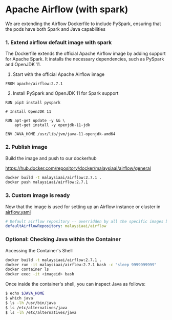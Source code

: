 # Apache Airflow (with spark)

We are extending the Airflow Dockerfile to include PySpark, ensuring that the pods have both Spark and Java capabilities

### 1. Extend airflow default image with spark

The Dockerfile extends the official Apache Airflow image by adding support for Apache Spark. It installs the necessary dependencies, such as PySpark and OpenJDK 11.

1. Start with the official Apache Airflow image
   
```
FROM apache/airflow:2.7.1
```

2. Install PySpark and OpenJDK 11 for Spark support
   
```
RUN pip3 install pyspark

# Install OpenJDK 11

RUN apt-get update -y && \
    apt-get install -y openjdk-11-jdk

ENV JAVA_HOME /usr/lib/jvm/java-11-openjdk-amd64
```

### 2. Publish image

Build the image and push to our dockerhub

https://hub.docker.com/repository/docker/malaysiaai/airflow/general

```bash
docker build -t malaysiaai/airflow:2.7.1 .
docker push malaysiaai/airflow:2.7.1
```

### 3. Custom image is ready

Now that the image is used for setting up an Airflow instance or cluster in [airflow.yaml](https://github.com/malaysia-ai/infra/blob/main/airflow/airflow.yaml#L68)

```yaml
# Default airflow repository -- overridden by all the specific images below
defaultAirflowRepository: malaysiaai/airflow
```

### Optional: Checking Java within the Container

Accessing the Container's Shell

```bash
docker build -t malaysiaai/airflow:2.7.1 .
docker run -it malaysiaai/airflow:2.7.1 bash -c "sleep 9999999999"
docker container ls
docker exec -it <imageid> bash
```

Once inside the container's shell, you can inspect Java as follows:

```bash
$ echo $JAVA_HOME
$ which java
$ ls -lh /usr/bin/java
$ ls /etc/alternatives/java
$ ls -lh /etc/alternatives/java
```


